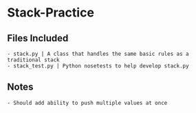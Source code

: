 # Stack-Practice

## Files Included
    - stack.py | A class that handles the same basic rules as a traditional stack
    - stack_test.py | Python nosetests to help develop stack.py

## Notes
    - Should add ability to push multiple values at once
